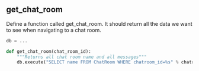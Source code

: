 ## get_chat_room
Define a function called get_chat_room. It should return all the data we want to see when navigating to a chat room. 

```python
db = ...

def get_chat_room(chat_room_id):
    """Returns all chat room name and all messages"""
    db.execute("SELECT name FROM ChatRoom WHERE chatroom_id=%s" % chatroom_id)



```
